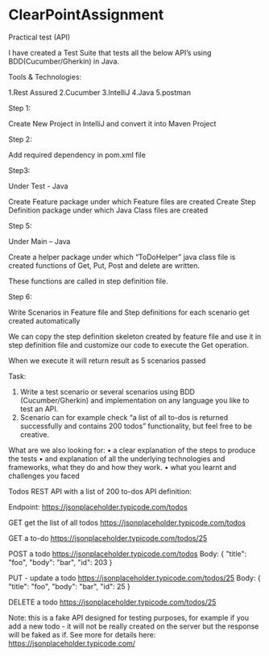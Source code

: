 # ClearPointAssignment

Practical test (API)

I have created a Test Suite that tests all the below API’s using BDD(Cucumber/Gherkin) in Java.

Tools & Technologies:

1.Rest Assured 
2.Cucumber
3.IntelliJ
4.Java
5.postman 

Step 1:


Create New Project in IntelliJ and convert it into Maven Project

Step 2: 

Add required dependency in pom.xml file

Step3:

Under Test - Java

Create Feature package under which Feature files are created 
Create Step Definition package under which Java Class files are created

Step 5:

Under Main – Java

Create a helper package under which “ToDoHelper” java class file is created functions of Get, Put, Post and delete are written.

These functions are called in step definition file.

Step 6:

Write Scenarios in Feature file and Step definitions for each scenario get created automatically 

We can copy the step definition skeleton created by feature file and use it in step definition file and customize our code to execute the Get operation.

When we execute it will return result as 5 scenarios passed

 
Task: 

1.	Write a test scenario or several scenarios using BDD (Cucumber/Gherkin) and implementation on any language you like to test an API.
2.	Scenario can for example  check “a list of all to-dos is returned successfully and contains 200 todos” functionality, but feel free to be creative. 

What are we also looking for:
•	a clear explanation of the steps to produce the tests
•	and explanation of all the underlying technologies and frameworks, what they do and how they work.
•	what you learnt and challenges you faced

Todos REST API  with a list of 200 to-dos
API definition:

Endpoint: https://jsonplaceholder.typicode.com/todos

GET
get the list of all todos
https://jsonplaceholder.typicode.com/todos

GET a to-do
https://jsonplaceholder.typicode.com/todos/25

POST a todo
https://jsonplaceholder.typicode.com/todos
Body:
{
"title": "foo",
"body": "bar",
"id": 203
}

PUT - update a todo
https://jsonplaceholder.typicode.com/todos/25
Body:
{
"title": "foo",
"body": "bar",
"id": 25
}

DELETE a todo
https://jsonplaceholder.typicode.com/todos/25

Note: this is a fake API designed for testing purposes, for example if you add a new todo - it will not be really created on the server but the response will be faked as if. See more for details here:  https://jsonplaceholder.typicode.com/  


